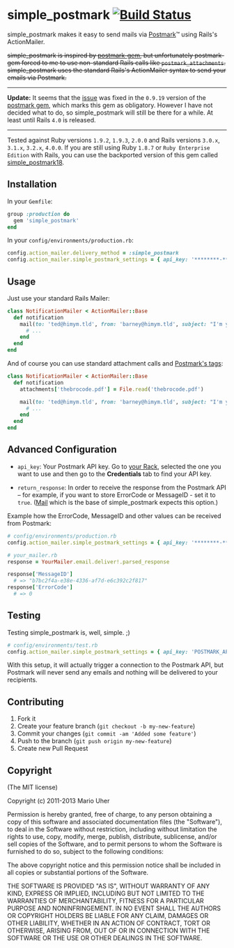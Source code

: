 # simple_postmark [![Build Status](https://travis-ci.org/haihappen/simple_postmark.png)](https://travis-ci.org/haihappen/simple_postmark)

simple_postmark makes it easy to send mails via [Postmark](http://postmarkapp.com)™ using Rails's ActionMailer.

~~simple_postmark is inspired by [postmark-gem](https://github.com/wildbit/postmark-gem), but unfortunately postmark-gem forced to me to use non-standard Rails calls like `postmark_attachments`. simple_postmark uses the standard Rails's ActionMailer syntax to send your emails via Postmark.~~

---

**Update:** It seems that the [issue](https://github.com/wildbit/postmark-rails/issues/17#issuecomment-13761405) was fixed in the `0.9.19` version of the [postmark gem](https://github.com/wildbit/postmark-gem), which marks this gem as obligatory. However I have not decided what to do, so simple_postmark will still be there for a while. At least until Rails `4.0` is released.

---

Tested against Ruby versions `1.9.2`, `1.9.3`, `2.0.0` and Rails versions `3.0.x`, `3.1.x`, `3.2.x`, `4.0.0`.
If you are still using Ruby `1.8.7` or `Ruby Enterprise Edition` with Rails, you can use the backported version of this gem called [simple_postmark18](https://github.com/haihappen/simple_postmark/tree/ruby18).

## Installation

In your `Gemfile`:

```ruby
group :production do
  gem 'simple_postmark'
end
```

In your `config/environments/production.rb`:

```ruby
config.action_mailer.delivery_method = :simple_postmark
config.action_mailer.simple_postmark_settings = { api_key: '********-****-****-****-************' }
```

## Usage

Just use your standard Rails Mailer:

```ruby
class NotificationMailer < ActionMailer::Base
  def notification
    mail(to: 'ted@himym.tld', from: 'barney@himym.tld', subject: "I'm your bro!") do
      # ...
    end
  end
end
```

And of course you can use standard attachment calls and [Postmark's tags](http://developer.postmarkapp.com/developer-build.html#message-format):

```ruby
class NotificationMailer < ActionMailer::Base
  def notification
    attachments['thebrocode.pdf'] = File.read('thebrocode.pdf')

    mail(to: 'ted@himym.tld', from: 'barney@himym.tld', subject: "I'm your bro!", tag: 'with-attachment') do
      # ...
    end
  end
end
```

## Advanced Configuration

* `api_key`: Your Postmark API key. Go to [your Rack](https://postmarkapp.com/servers),
selected the one you want to use and then go to the **Credentials** tab to find your API key.

* `return_response`: In order to receive the response from the Postmark API
– for example, if you want to store ErrorCode or MessageID -
set it to `true`. ([Mail](https://github.com/mikel/mail) which is the base of simple_postmark
expects this option.)

Example how the ErrorCode, MessageID and other values can be received from Postmark:

```ruby
# config/environments/production.rb
config.action_mailer.simple_postmark_settings = { api_key: '********-****-****-****-************', return_response: true }

# your_mailer.rb
response = YourMailer.email.deliver!.parsed_response

response['MessageID']
  # => "b7bc2f4a-e38e-4336-af7d-e6c392c2f817"
response['ErrorCode']
  # => 0
```

## Testing

Testing simple_postmark is, well, simple. ;)

```ruby
# config/environments/test.rb
config.action_mailer.simple_postmark_settings = { api_key: 'POSTMARK_API_TEST', return_response: true }
```

With this setup, it will actually trigger a connection to the Postmark API, but Postmark will never send any emails and nothing will be delivered to your recipients.

## Contributing

1. Fork it
2. Create your feature branch (`git checkout -b my-new-feature`)
3. Commit your changes (`git commit -am 'Added some feature'`)
4. Push to the branch (`git push origin my-new-feature`)
5. Create new Pull Request

## Copyright

(The MIT license)

Copyright (c) 2011-2013 Mario Uher

Permission is hereby granted, free of charge, to any person obtaining
a copy of this software and associated documentation files (the
"Software"), to deal in the Software without restriction, including
without limitation the rights to use, copy, modify, merge, publish,
distribute, sublicense, and/or sell copies of the Software, and to
permit persons to whom the Software is furnished to do so, subject to
the following conditions:

The above copyright notice and this permission notice shall be
included in all copies or substantial portions of the Software.

THE SOFTWARE IS PROVIDED "AS IS", WITHOUT WARRANTY OF ANY KIND,
EXPRESS OR IMPLIED, INCLUDING BUT NOT LIMITED TO THE WARRANTIES OF
MERCHANTABILITY, FITNESS FOR A PARTICULAR PURPOSE AND
NONINFRINGEMENT. IN NO EVENT SHALL THE AUTHORS OR COPYRIGHT HOLDERS BE
LIABLE FOR ANY CLAIM, DAMAGES OR OTHER LIABILITY, WHETHER IN AN ACTION
OF CONTRACT, TORT OR OTHERWISE, ARISING FROM, OUT OF OR IN CONNECTION
WITH THE SOFTWARE OR THE USE OR OTHER DEALINGS IN THE SOFTWARE.

